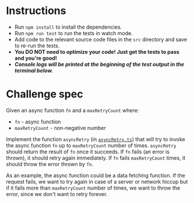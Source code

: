 # Instructions

- Run `npm install` to install the dependencies.
- Run `npm run test` to run the tests in watch mode.
- Add code to the relevant source code files in the `src` directory and save to re-run the tests.
- **You DO NOT need to optimize your code! Just get the tests to pass and you're good!**
- _**Console logs will be printed at the beginning of the test output in the terminal below.**_

# Challenge spec

Given an async function `fn` and a `maxRetryCount` where:
- `fn` - async function
- `maxRetryCount` - non-negative number

Implement the function `asyncRetry` (in [`asyncRetry.ts`](src/asyncRetry.ts)) that will try to invoke the async function `fn` up to `maxRetryCount` number of times. `asyncRetry` should return the result of `fn` once it succeeds. If `fn` fails (an error is thrown), it should retry again immediately. If `fn` fails `maxRetryCount` times, it should throw the error thrown by `fn`.

As an example, the async function could be a data fetching function. If the request fails, we want to try again in case of a server or network hiccup but if it fails more than `maxRetryCount` number of times, we want to throw the error, since we don't want to retry forever.
